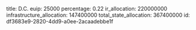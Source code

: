 title: D.C.
euip: 25000
percentage: 0.22
ir_allocation: 220000000
infrastructure_allocation: 147400000
total_state_allocation: 367400000
id: df3683e9-2820-4dd9-a0ee-2acaadebbe1f
